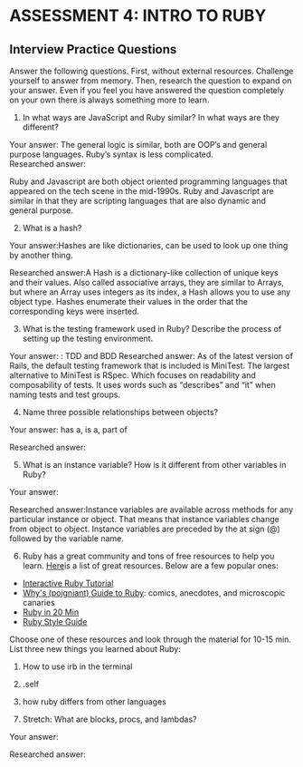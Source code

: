 # ASSESSMENT 4: INTRO TO RUBY
## Interview Practice Questions

Answer the following questions. First, without external resources. Challenge yourself to answer from memory. Then, research the question to expand on your answer. Even if you feel you have answered the question completely on your own there is always something more to learn.   

1. In what ways are JavaScript and Ruby similar? In what ways are they different?

  Your answer:
The general logic is similar, both are OOP’s and general purpose languages.  Ruby’s syntax is less complicated.  
  Researched answer:

Ruby and Javascript are both object oriented programming languages that appeared on the tech scene in the mid-1990s. Ruby and Javascript are similar in that they are scripting languages that are also dynamic and general purpose.

2. What is a hash?

  Your answer:Hashes are like dictionaries, can be used to look up one thing by another thing.

  Researched answer:A Hash is a dictionary-like collection of unique keys and their values. Also called associative arrays, they are similar to Arrays, but where an Array uses integers as its index, a Hash allows you to use any object type.
Hashes enumerate their values in the order that the corresponding keys were inserted.




3. What is the testing framework used in Ruby? Describe the process of setting up the testing environment.

  Your answer:
: TDD and BDD
  Researched answer:
As of the latest version of Rails, the default testing framework that is included is MiniTest.
The largest alternative to MiniTest is RSpec. Which focuses on readability and composability of tests. It uses words such as “describes” and “it” when naming tests and test groups.



4. Name three possible relationships between objects?

  Your answer: has a, is a, part of

  Researched answer:



5. What is an instance variable? How is it different from other variables in Ruby?

  Your answer:

  Researched answer:Instance variables are available across methods for any particular instance or object. That means that instance variables change from object to object. Instance variables are preceded by the at sign (@) followed by the variable name.





6. Ruby has a great community and tons of free resources to help you learn. [Here](https://www.ruby-lang.org/en/documentation/)is a list of great resources. Below are a few popular ones:
- [Interactive Ruby Tutorial](http://tryruby.org/levels/1/challenges/0)
- [Why's (poigniant) Guide to Ruby](http://poignant.guide/book/chapter-1.html): comics, anecdotes, and microscopic canaries
- [Ruby in 20 Min](https://www.ruby-lang.org/en/documentation/quickstart/)
- [Ruby Style Guide](https://rubystyle.guide/)

Choose one of these resources and look through the material for 10-15 min. List three new things you learned about Ruby:

1) How to use irb in the terminal 

2) .self

3) how ruby differs from other languages


7. Stretch: What are blocks, procs, and lambdas?

  Your answer:

  Researched answer:
